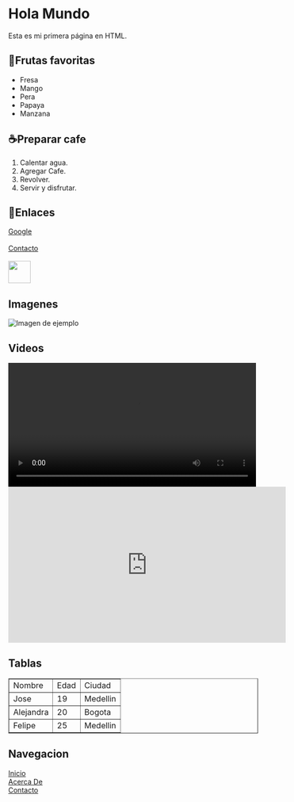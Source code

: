 <!DOCTYPE html>
<html lang="en">
<head>
    <meta charset="UTF-8">
    <meta name="viewport" content="width=device-width, initial-scale=1.0">
    <title>Ejercicios basicos</title>
    <link rel="shortcut icon" href="/pruebas/logo2.png" type="image/x-icon">
</head>
<body>
    <h1>Hola Mundo</h1>
    <p>Esta es mi primera página en HTML.</p>
    <h2>🍍Frutas favoritas</h2>
    <ul>
        <li>Fresa</li>
        <li>Mango</li>
        <li>Pera</li>
        <li>Papaya</li>
        <li>Manzana</li>
    </ul>
    <h2>☕​Preparar cafe</h2>
    <ol>
        <li>Calentar agua.</li>
        <li>Agregar Cafe.</li>
        <li>Revolver.</li>
        <li>Servir y disfrutar.</li>
    </ol>
    <h2>🔗​​Enlaces</h2>
    <a href="https://www.google.com/?hl=es" target="_blank">Google</a><br><br>
    <a href="contacto.html"> Contacto</a> <br><br>
    <a href="https://github.com/JosepoMP" target="_blank"> <img src =  https://upload.wikimedia.org/wikipedia/commons/thumb/9/91/Octicons-mark-github.svg/2048px-Octicons-mark-github.svg.png width="45"> </a>
    <h2>Imagenes</h2>
    <img 
        src = data:image/png;base64,iVBORw0KGgoAAAANSUhEUgAAAR4AAACwCAMAAADudvHOAAAB9VBMVEX/
        alt = "Imagen de ejemplo"
    >
    <h2>Videos</h2>
    <video src="videos/videoplayback.mp4" controls autoplay width="500" type="video/mp4">
    </video>
<iframe width="560" height="315" src="https://www.youtube.com/embed/3nYLTiY5skU?si=OR8_NaOFUX_A1Zah" title="YouTube video player" frameborder="0" allow="accelerometer; autoplay; clipboard-write; encrypted-media; gyroscope; picture-in-picture; web-share" referrerpolicy="strict-origin-when-cross-origin" allowfullscreen></iframe>
    <h2>Tablas</h2>
    <table border="1">
        <tr>
            <td>Nombre</td>
            <td>Edad</td>
            <td>Ciudad</td>
        </tr>
        <tr>
            <td>Jose</td>
            <td>19</td>
            <td>Medellin</td>
        </tr>
        <tr>
            <td>Alejandra</td>
            <td>20</td>
            <td>Bogota</td>
        </tr>
        <tr>
            <td>Felipe</td>
            <td>25</td>
            <td>Medellin</td>
        </tr>
    </table>
    <h2>Navegacion</h2>
    <nav>
    <a href="http://127.0.0.1:5500/pruebas/Exercise01.html" >Inicio</a><br>
    <a href="http:Acerca de.com" >Acerca De</a><br>
    <a href="http:Contacto.com" >Contacto</a><br>
    </nav>

</body>
</html>
